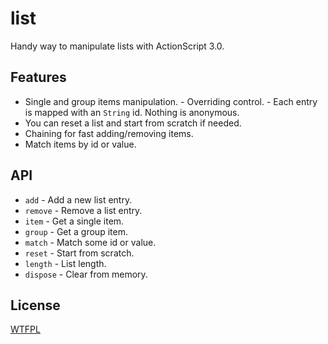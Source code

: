 [license]: list/license.txt

# list
Handy way to manipulate lists with ActionScript 3.0.

## Features
- Single and group items manipulation.
- Overriding control.
- Each entry is mapped with an `String` id. Nothing is anonymous.
- You can reset a list and start from scratch if needed.
- Chaining for fast adding/removing items.
- Match items by id or value.

## API
- `add` - Add a new list entry.
- `remove` - Remove a list entry.
- `item` - Get a single item.
- `group` - Get a group item.
- `match` - Match some id or value.
- `reset` - Start from scratch.
- `length` - List length.
- `dispose` - Clear from memory.

## License
[WTFPL][license]